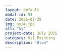 ```yaml
---
layout: default
modal-id: 53
date: 2025-07-25
img: ny/4.jpg
alt: "ny"
project-date: July 2025
category: Oil Painting
description: "Oleo"
---
```

